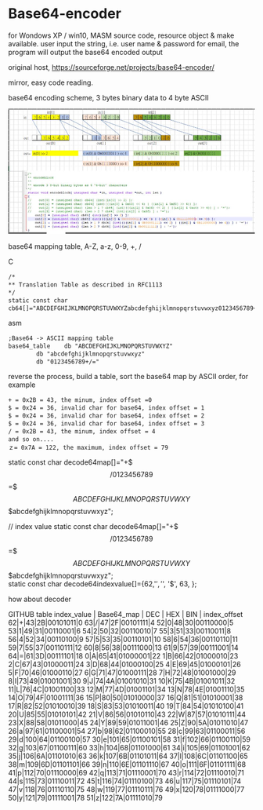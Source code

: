 # Base64-encoder
for Wondows XP / win10, MASM source code, resource object &amp; make available. user input the string, i.e. user name &amp; password for email, the program will output the base64 encoded output  

original host, https://sourceforge.net/projects/base64-encoder/

mirror, easy code reading.

base64 encoding scheme, 3 bytes binary data to 4 byte ASCII  


![base64_encoding_theory.JPG](base64_encoding_theory.JPG)  


base64 mapping table, A-Z, a-z, 0-9, +, /

C
```
/*
** Translation Table as described in RFC1113
*/
static const char cb64[]="ABCDEFGHIJKLMNOPQRSTUVWXYZabcdefghijklmnopqrstuvwxyz0123456789+/";
```  

asm
```
;Base64 -> ASCII mapping table
base64_table	db "ABCDEFGHIJKLMNOPQRSTUVWXYZ"
		db "abcdefghijklmnopqrstuvwxyz"
		db "0123456789+/="
```




reverse the process, build a table, sort the base64 map by ASCII order, for example  
```
+ = 0x2B = 43, the minum, index offset =0  
$ = 0x24 = 36, invalid char for base64, index offset = 1  
$ = 0x24 = 36, invalid char for base64, index offset = 2  
$ = 0x24 = 36, invalid char for base64, index offset = 3  
/ = 0x2B = 43, the minum, index offset = 4  
and so on....  
ｚ= 0x7A = 122, the maximum, index offset = 79  
```

static const char decode64map[]="+$$$/0123456789$$$=$$$$ABCDEFGHIJKLMNOPQRSTUVWXY$$$$$$$abcdefghijklmnopqrstuvwxyz";  

// index value
static const char decode64map[]="+$$$/0123456789$$$=$$$$ABCDEFGHIJKLMNOPQRSTUVWXY$$$$$$$abcdefghijklmnopqrstuvwxyz";  
static const char decode64indexvalue[]={62,'$', '$', '$', 63, };  



how about decoder

GITHUB table
index_value | Base64_map | DEC | HEX | BIN | index_offset
62|+|43|2B|00101011|0
63|/|47|2F|00101111|4
52|0|48|30|00110000|5
53|1|49|31|00110001|6
54|2|50|32|00110010|7
55|3|51|33|00110011|8
56|4|52|34|00110100|9
57|5|53|35|00110101|10
58|6|54|36|00110110|11
59|7|55|37|00110111|12
60|8|56|38|00111000|13
61|9|57|39|00111001|14
64|=|61|3D|00111101|18
0|A|65|41|01000001|22
1|B|66|42|01000010|23
2|C|67|43|01000011|24
3|D|68|44|01000100|25
4|E|69|45|01000101|26
5|F|70|46|01000110|27
6|G|71|47|01000111|28
7|H|72|48|01001000|29
8|I|73|49|01001001|30
9|J|74|4A|01001010|31
10|K|75|4B|01001011|32
11|L|76|4C|01001100|33
12|M|77|4D|01001101|34
13|N|78|4E|01001110|35
14|O|79|4F|01001111|36
15|P|80|50|01010000|37
16|Q|81|51|01010001|38
17|R|82|52|01010010|39
18|S|83|53|01010011|40
19|T|84|54|01010100|41
20|U|85|55|01010101|42
21|V|86|56|01010110|43
22|W|87|57|01010111|44
23|X|88|58|01011000|45
24|Y|89|59|01011001|46
25|Z|90|5A|01011010|47
26|a|97|61|01100001|54
27|b|98|62|01100010|55
28|c|99|63|01100011|56
29|d|100|64|01100100|57
30|e|101|65|01100101|58
31|f|102|66|01100110|59
32|g|103|67|01100111|60
33|h|104|68|01101000|61
34|i|105|69|01101001|62
35|j|106|6A|01101010|63
36|k|107|6B|01101011|64
37|l|108|6C|01101100|65
38|m|109|6D|01101101|66
39|n|110|6E|01101110|67
40|o|111|6F|01101111|68
41|p|112|70|01110000|69
42|q|113|71|01110001|70
43|r|114|72|01110010|71
44|s|115|73|01110011|72
45|t|116|74|01110100|73
46|u|117|75|01110101|74
47|v|118|76|01110110|75
48|w|119|77|01110111|76
49|x|120|78|01111000|77
50|y|121|79|01111001|78
51|z|122|7A|01111010|79




